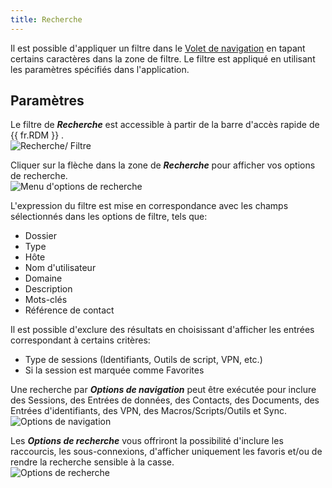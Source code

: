 ```yaml
---
title: Recherche
---
```

Il est possible d&apos;appliquer un filtre dans le [Volet de navigation](/fr/rdm/mac/user-interface/navigation-pane/) en tapant certains caractères dans la zone de filtre. Le filtre est appliqué en utilisant les paramètres spécifiés dans l&apos;application. 

## Paramètres 

Le filtre de ***Recherche*** est accessible à partir de la barre d&apos;accès rapide de {{ fr.RDM }} .  
![Recherche/ Filtre](/img/fr/rdm/mac/clip4402.png) 

Cliquer sur la flèche dans la zone de ***Recherche*** pour afficher vos options de recherche.  
![Menu d'options de recherche](/img/fr/rdm/mac/clip4404.png) 

L&apos;expression du filtre est mise en correspondance avec les champs sélectionnés dans les options de filtre, tels que:  

* Dossier 
* Type 
* Hôte 
* Nom d&apos;utilisateur 
* Domaine 
* Description 
* Mots-clés 
* Référence de contact 

Il est possible d&apos;exclure des résultats en choisissant d&apos;afficher les entrées correspondant à certains critères:  

* Type de sessions (Identifiants, Outils de script, VPN, etc.) 
* Si la session est marquée comme Favorites 

Une recherche par ***Options de navigation*** peut être exécutée pour inclure des Sessions, des Entrées de données, des Contacts, des Documents, des Entrées d&apos;identifiants, des VPN, des Macros/Scripts/Outils et Sync.  
![Options de navigation](/img/fr/rdm/mac/clip4406.png) 

Les ***Options de recherche*** vous offriront la possibilité d&apos;inclure les raccourcis, les sous-connexions, d&apos;afficher uniquement les favoris et/ou de rendre la recherche sensible à la casse.  
![Options de recherche](/img/fr/rdm/mac/clip4407.png) 
